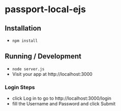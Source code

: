 passport-local-ejs
===================

## Installation

* `npm install`

## Running / Development

* `node server.js`
* Visit your app at http://localhost:3000

### Login Steps

* click Log in to go to http://localhost:3000/login
* fill the Username and Password and click Submit

